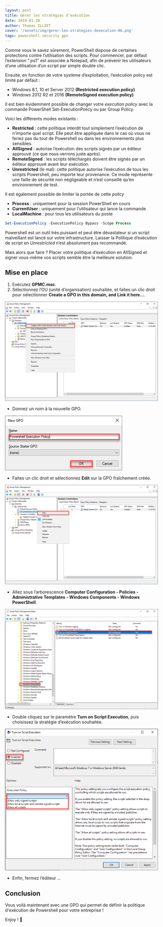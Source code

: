 ```yaml
---
layout: post
title: Gérer les stratégies d’exécution
date: 2019-01-20
author: Thomas ILLIET
cover: '/assets/img/gerer-les-strategies-dexecution-06.png'
tags: powershell security gpo
---
```


Comme vous le savez sûrement, PowerShell dispose de certaines protections contre l’utilisation des scripts. Pour commencer, par défaut l’extension ".ps1" est associée a Notepad, afin de prévenir les utilisateurs d’une utilisation d’un script par simple double clic.

Ensuite, en fonction de votre système d’exploitation, l’exécution policy est limité par défaut :

* Windows 8.1, 10 et Server 2012 **(Restricted execution policy)**
* Windows 2012 R2 et 2016 **(RemoteSigned execution policy)**

Il est bien évidemment possible de changer votre *execution* *policy* avec la commande PowerShell Set-ExecutionPolicy ou par Group Policy.

Voici les différents modes existants :

* **Restricted** : cette politique interdit tout simplement l’exécution de n’importe quel script. Elle peut être appliquée dans le cas où vous ne feriez pas du tout de Powershell ou dans les environnements plus sensibles.
* **AllSigned** : autorise l’exécution des scripts signés par un éditeur approuvé (ce que nous verrons juste après).
* **RemoteSigned** : les scripts téléchargés doivent être signés par un éditeur approuvé avant leur exécution.
* **Unrestricted** (le mal): cette politique autorise l’exécution de tous les scripts Powershell, peu importe leur provenance. Ce mode représente une faille de sécurité non négligeable et n’est conseillé qu’en environnement de test.

Il est également possible de limiter la portée de cette *policy*

* **Process** : uniquement pour la session PowerShell en cours
* **CurrentUser** : uniquement pour l’utilisateur qui lance la commande
* **LocalMachine** : pour tous les utilisateurs du poste

```powershell
Set-ExecutionPolicy -ExecutionPolicy Bypass -Scope Process
```

Powershell est un outil très puissant et peut être dévastateur si un script malveillant est lancé sur votre infrastructure. Laisser la Politique d’exécution de script en *Unrestricted* n’est absolument pas recommandé.

Mais alors que faire ? Placer votre politique d’exécution en AllSigned et signer vous-même vos scripts semble être la meilleure solution.

## Mise en place

1. Exécutez **GPMC.msc**.
2. Sélectionnez l’OU (unité d’organisation) souhaitée, et faites un clic droit pour sélectionner **Create a GPO in this domain, and Link it here…**.

![gerer-les-strategies-dexecution-01](/assets/img/gerer-les-strategies-dexecution-01.png)

* Donnez un nom à la nouvelle GPO.

![gerer-les-strategies-dexecution-02](/assets/img/gerer-les-strategies-dexecution-02.png)

* Faites un clic droit et sélectionnez **Edit** sur la GPO fraîchement créée.

![gerer-les-strategies-dexecution-03](/assets/img/gerer-les-strategies-dexecution-03.png)

* Allez sous l’arborescence **Computer Configuration - Policies - Administrative Templates - Windows Components - Windows PowerShell**.

![gerer-les-strategies-dexecution-04](/assets/img/gerer-les-strategies-dexecution-04.png)

* Double cliquez sur le paramètre **Turn on Script Execution**, puis choisissez la stratégie d’exécution souhaitée.

![gerer-les-strategies-dexecution-05](/assets/img/gerer-les-strategies-dexecution-05.png)

* Enfin, fermez l’éditeur ...

## Conclusion

Vous voilà maintenant avec une GPO qui permet de définir la politique d'exécution de Powershell pour votre entreprise !

Enjoy ! 🙂

